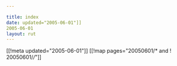 ```yaml
---

title: index
date: updated="2005-06-01"]]
2005-06-01
layout: rut
---
```


[[!meta updated="2005-06-01"]]
[[!map pages="20050601/* and ! 20050601/*/*"]]
